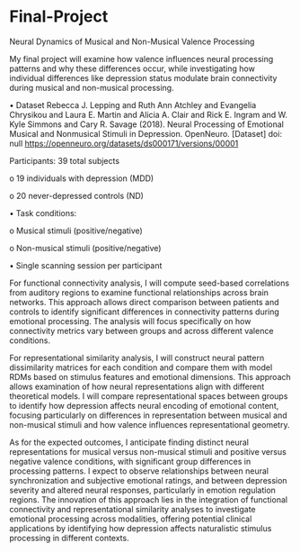 # Final-Project
Neural Dynamics of Musical and Non-Musical Valence Processing

My final project will examine how valence influences neural processing patterns and why these differences occur, while investigating how individual differences like depression status modulate brain connectivity during musical and non-musical processing.

•	Dataset
Rebecca J. Lepping and Ruth Ann Atchley and Evangelia Chrysikou and Laura E. Martin and Alicia A. Clair and Rick E. Ingram and W. Kyle Simmons and Cary R. Savage (2018). Neural Processing of Emotional Musical and Nonmusical Stimuli in Depression. OpenNeuro. [Dataset] doi: null https://openneuro.org/datasets/ds000171/versions/00001

Participants: 39 total subjects 

o	19 individuals with depression (MDD)

o	20 never-depressed controls (ND)

•	Task conditions: 

o	Musical stimuli (positive/negative)

o	Non-musical stimuli (positive/negative)

•	Single scanning session per participant

For functional connectivity analysis, I will compute seed-based correlations from auditory regions to examine functional relationships across brain networks. This approach allows direct comparison between patients and controls to identify significant differences in connectivity patterns during emotional processing. The analysis will focus specifically on how connectivity metrics vary between groups and across different valence conditions.

For representational similarity analysis, I will construct neural pattern dissimilarity matrices for each condition and compare them with model RDMs based on stimulus features and emotional dimensions. This approach allows examination of how neural representations align with different theoretical models. I will compare representational spaces between groups to identify how depression affects neural encoding of emotional content, focusing particularly on differences in representation between musical and non-musical stimuli and how valence influences representational geometry.

As for the expected outcomes, I anticipate finding distinct neural representations for musical versus non-musical stimuli and positive versus negative valence conditions, with significant group differences in processing patterns. I expect to observe relationships between neural synchronization and subjective emotional ratings, and between depression severity and altered neural responses, particularly in emotion regulation regions. The innovation of this approach lies in the integration of functional connectivity and representational similarity analyses to investigate emotional processing across modalities, offering potential clinical applications by identifying how depression affects naturalistic stimulus processing in different contexts.
